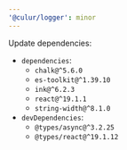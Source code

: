 ```yaml
---
'@culur/logger': minor
---
```


Update dependencies:

- `dependencies`:
  - `chalk@^5.6.0`
  - `es-toolkit@^1.39.10`
  - `ink@^6.2.3`
  - `react@^19.1.1`
  - `string-width@^8.1.0`
- `devDependencies`:
  - `@types/async@^3.2.25`
  - `@types/react@^19.1.12`
